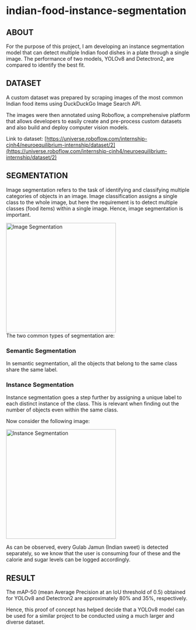 # indian-food-instance-segmentation

## ABOUT
</p>
  For the purpose of this project, I am developing an instance segmentation model that can detect multiple Indian food dishes in a plate through a single image. The performance of two models, YOLOv8 and Detectron2, are compared to identify the best fit. <br />

## DATASET
A custom dataset was prepared by scraping images of the most common Indian food items using DuckDuckGo Image Search API. <br />

The images were then annotated using Roboflow, a comprehensive platform that allows developers to easily create and pre-process custom datasets and also build and deploy computer vision models. <br />

Link to dataset: [https://universe.roboflow.com/internship-cjnh4/neuroequilibrium-internship/dataset/2](https://universe.roboflow.com/internship-cjnh4/neuroequilibrium-internship/dataset/2)

</p>

## SEGMENTATION
Image segmentation refers to the task of identifying and classifying multiple categories of objects in an image. Image classification assigns a single class to the whole image, but here the requirement is to detect multiple classes (food items) within a single image. Hence, image segmentation is important.

<img alt="Image Segmentation" src="https://github.com/aarshroongta1/internship-indian-food-segmentation/assets/108404307/f6eb2013-eda5-4d4a-a3b7-30e6bbd285c9" width="300">
</br>
The two common types of segmentation are:

  ### Semantic Segmentation
  In semantic segmentation, all the objects that belong to the same class share the same label. 

  ### Instance Segmentation
  Instance segmentation goes a step further by assigning a unique label to each distinct instance of the class. This is relevant when finding out the number of objects even within the same class. <br />

  Now consider the following image: </br>

<img alt="Instance Segmentation" src="https://github.com/aarshroongta1/internship-indian-food-segmentation/assets/108404307/9aaa8b12-a050-4226-a90e-07790fa56ed2" width="300">

As can be observed, every Gulab Jamun (Indian sweet) is detected separately, so we know that the user is consuming four of these and the calorie and sugar levels can be logged accordingly.

## RESULT
<p>
  The mAP-50 (mean Average Precision at an IoU threshold of 0.5) obtained for YOLOv8 and Detectron2 are approximately 80% and 35%, respectively. <br />

Hence, this proof of concept has helped decide that a YOLOv8 model can be used for a similar project to be conducted using a much larger and diverse dataset.

</p>
